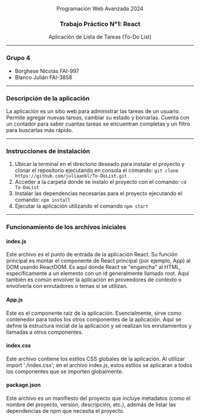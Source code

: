 <div align="center">

Programación Web Avanzada 2024

<h3>Trabajo Práctico N°1: React</h3>
Aplicación de Lista de Tareas (To-Do List)

</div>

---

<h3>Grupo 4</h3>

- Borghese Nicolás FAI-997
- Blanco Julián FAI-3858

---

<h3>Descripción de la aplicación</h3>

La aplicación es un sitio web para administrar las tareas de un usuario. Permite agregar nuevas tareas, cambiar su estado y borrarlas. Cuenta con un contador para saber cuantas tareas se encuentran completas y un filtro para buscarlas más rápido.

---

<h3>Instrucciones de instalación</h3>

1. Ubicar la terminal en el directorio deseado para instalar el proyecto y clonar el repositorio ejecutando en consola el comando: `git clone https://github.com/juliaanbl/To-DoList.git`
2. Acceder a la carpeta donde se instalo el proyecto con el comando: `cd To-DoList`
3. Instalar las dependencias necesarias para el proyecto ejecutando el comando: `npm install`
4. Ejecutar la aplicación utilizando el comando `npm start`

---

<h3>Funcionamiento de los archivos iniciales</h3>

<h4>index.js</h4>
Este archivo es el punto de entrada de la aplicación React. Su función principal es montar el componente de React principal (por ejemplo, App) al DOM usando ReactDOM. Es aquí donde React se "engancha" al HTML, específicamente a un elemento con un id generalmente llamado root. Aquí también es común envolver la aplicación en proveedores de contexto o envolverla con enrutadores o temas si se utilizan.

<h4>App.js</h4>
Este es el componente raíz de la aplicación. Esencialmente, sirve como contenedor para todos los otros componentes de la aplicación. Aquí se define la estructura inicial de la aplicación y se realizan los enrutamientos y llamadas a otros componentes.

<h4>index.css</h4>
Este archivo contiene los estilos CSS globales de la aplicación. Al utilizar import './index.css'; en el archivo index.js, estos estilos se aplicaran a todos los componentes que se importen globalmente.

<h4>package.json</h4>
Este archivo es un manifiesto del proyecto que incluye metadatos (como el nombre del proyecto, versión, descripción, etc.), además de listar las dependencias de npm que necesita el proyecto.
